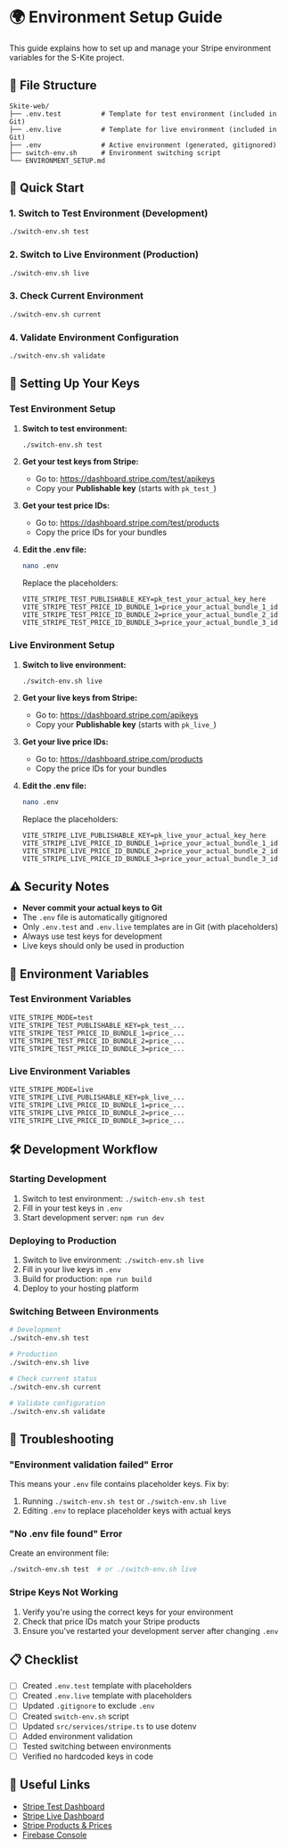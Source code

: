 # 🌍 Environment Setup Guide

This guide explains how to set up and manage your Stripe environment variables for the S-Kite project.

## 📁 File Structure

```
Skite-web/
├── .env.test          # Template for test environment (included in Git)
├── .env.live          # Template for live environment (included in Git)
├── .env               # Active environment (generated, gitignored)
├── switch-env.sh      # Environment switching script
└── ENVIRONMENT_SETUP.md
```

## 🚀 Quick Start

### 1. Switch to Test Environment (Development)
```bash
./switch-env.sh test
```

### 2. Switch to Live Environment (Production)
```bash
./switch-env.sh live
```

### 3. Check Current Environment
```bash
./switch-env.sh current
```

### 4. Validate Environment Configuration
```bash
./switch-env.sh validate
```

## 🔑 Setting Up Your Keys

### Test Environment Setup

1. **Switch to test environment:**
   ```bash
   ./switch-env.sh test
   ```

2. **Get your test keys from Stripe:**
   - Go to: https://dashboard.stripe.com/test/apikeys
   - Copy your **Publishable key** (starts with `pk_test_`)

3. **Get your test price IDs:**
   - Go to: https://dashboard.stripe.com/test/products
   - Copy the price IDs for your bundles

4. **Edit the .env file:**
   ```bash
   nano .env
   ```
   
   Replace the placeholders:
   ```env
   VITE_STRIPE_TEST_PUBLISHABLE_KEY=pk_test_your_actual_key_here
   VITE_STRIPE_TEST_PRICE_ID_BUNDLE_1=price_your_actual_bundle_1_id
   VITE_STRIPE_TEST_PRICE_ID_BUNDLE_2=price_your_actual_bundle_2_id
   VITE_STRIPE_TEST_PRICE_ID_BUNDLE_3=price_your_actual_bundle_3_id
   ```

### Live Environment Setup

1. **Switch to live environment:**
   ```bash
   ./switch-env.sh live
   ```

2. **Get your live keys from Stripe:**
   - Go to: https://dashboard.stripe.com/apikeys
   - Copy your **Publishable key** (starts with `pk_live_`)

3. **Get your live price IDs:**
   - Go to: https://dashboard.stripe.com/products
   - Copy the price IDs for your bundles

4. **Edit the .env file:**
   ```bash
   nano .env
   ```
   
   Replace the placeholders:
   ```env
   VITE_STRIPE_LIVE_PUBLISHABLE_KEY=pk_live_your_actual_key_here
   VITE_STRIPE_LIVE_PRICE_ID_BUNDLE_1=price_your_actual_bundle_1_id
   VITE_STRIPE_LIVE_PRICE_ID_BUNDLE_2=price_your_actual_bundle_2_id
   VITE_STRIPE_LIVE_PRICE_ID_BUNDLE_3=price_your_actual_bundle_3_id
   ```

## ⚠️ Security Notes

- **Never commit your actual keys to Git**
- The `.env` file is automatically gitignored
- Only `.env.test` and `.env.live` templates are in Git (with placeholders)
- Always use test keys for development
- Live keys should only be used in production

## 🔄 Environment Variables

### Test Environment Variables
```env
VITE_STRIPE_MODE=test
VITE_STRIPE_TEST_PUBLISHABLE_KEY=pk_test_...
VITE_STRIPE_TEST_PRICE_ID_BUNDLE_1=price_...
VITE_STRIPE_TEST_PRICE_ID_BUNDLE_2=price_...
VITE_STRIPE_TEST_PRICE_ID_BUNDLE_3=price_...
```

### Live Environment Variables
```env
VITE_STRIPE_MODE=live
VITE_STRIPE_LIVE_PUBLISHABLE_KEY=pk_live_...
VITE_STRIPE_LIVE_PRICE_ID_BUNDLE_1=price_...
VITE_STRIPE_LIVE_PRICE_ID_BUNDLE_2=price_...
VITE_STRIPE_LIVE_PRICE_ID_BUNDLE_3=price_...
```

## 🛠️ Development Workflow

### Starting Development
1. Switch to test environment: `./switch-env.sh test`
2. Fill in your test keys in `.env`
3. Start development server: `npm run dev`

### Deploying to Production
1. Switch to live environment: `./switch-env.sh live`
2. Fill in your live keys in `.env`
3. Build for production: `npm run build`
4. Deploy to your hosting platform

### Switching Between Environments
```bash
# Development
./switch-env.sh test

# Production
./switch-env.sh live

# Check current status
./switch-env.sh current

# Validate configuration
./switch-env.sh validate
```

## 🚨 Troubleshooting

### "Environment validation failed" Error
This means your `.env` file contains placeholder keys. Fix by:
1. Running `./switch-env.sh test` or `./switch-env.sh live`
2. Editing `.env` to replace placeholder keys with actual keys

### "No .env file found" Error
Create an environment file:
```bash
./switch-env.sh test  # or ./switch-env.sh live
```

### Stripe Keys Not Working
1. Verify you're using the correct keys for your environment
2. Check that price IDs match your Stripe products
3. Ensure you've restarted your development server after changing `.env`

## 📋 Checklist

- [ ] Created `.env.test` template with placeholders
- [ ] Created `.env.live` template with placeholders
- [ ] Updated `.gitignore` to exclude `.env`
- [ ] Created `switch-env.sh` script
- [ ] Updated `src/services/stripe.ts` to use dotenv
- [ ] Added environment validation
- [ ] Tested switching between environments
- [ ] Verified no hardcoded keys in code

## 🔗 Useful Links

- [Stripe Test Dashboard](https://dashboard.stripe.com/test/apikeys)
- [Stripe Live Dashboard](https://dashboard.stripe.com/apikeys)
- [Stripe Products & Prices](https://dashboard.stripe.com/products)
- [Firebase Console](https://console.firebase.google.com/) 